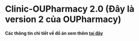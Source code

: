 # Clinic-OUPharmacy 2.0 (Đây là version 2 của OUPharmacy)

#### Các thông tin chi tiết về đồ án xem thêm [tại đây](https://shiray.notion.site/OUPHARMACY-51a0d2fb8bce45c9b5b9860755c4928d)
